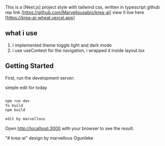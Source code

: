 This is a [Next.js] project style with tailwind css, written in typescript 
github rep link [https://github.com/Marvellousabio/krea-ai]   view it live here [https://krea-ai-wheat.vercel.app]
## what i use

1) I implemented theme toggle light and dark mode
2) i use useContext for the  navigation, i wrapped it inside layout.tsx

## Getting Started

First, run the development server:

simple edit for today

```bash

npm run dev
To build
npm build

edit by marvellous 
```

Open [http://localhost:3000](http://localhost:3000) with your browser to see the result.





"# krea-ai"  design by marvellous Ogunleke
